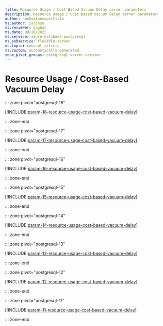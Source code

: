 ```yaml
---
title: Resource Usage / Cost-Based Vacuum Delay server parameters
description: Resource Usage / Cost-Based Vacuum Delay server parameters for Azure Database for PostgreSQL flexible server.
author: nachoalonsoportillo
ms.author: ialonso
ms.reviewer: maghan
ms.date: 09/26/2025
ms.service: azure-database-postgresql
ms.subservice: flexible-server
ms.topic: concept-article
ms.custom: automatically generated
zone_pivot_groups: postgresql-server-version
---
```

# Resource Usage / Cost-Based Vacuum Delay


::: zone pivot="postgresql-18"

[!INCLUDE [param-18-resource-usage-cost-based-vacuum-delay](./includes/param-18-resource-usage-cost-based-vacuum-delay.md)]

::: zone-end


::: zone pivot="postgresql-17"

[!INCLUDE [param-17-resource-usage-cost-based-vacuum-delay](./includes/param-17-resource-usage-cost-based-vacuum-delay.md)]

::: zone-end


::: zone pivot="postgresql-16"

[!INCLUDE [param-16-resource-usage-cost-based-vacuum-delay](./includes/param-16-resource-usage-cost-based-vacuum-delay.md)]

::: zone-end


::: zone pivot="postgresql-15"

[!INCLUDE [param-15-resource-usage-cost-based-vacuum-delay](./includes/param-15-resource-usage-cost-based-vacuum-delay.md)]

::: zone-end


::: zone pivot="postgresql-14"

[!INCLUDE [param-14-resource-usage-cost-based-vacuum-delay](./includes/param-14-resource-usage-cost-based-vacuum-delay.md)]

::: zone-end


::: zone pivot="postgresql-13"

[!INCLUDE [param-13-resource-usage-cost-based-vacuum-delay](./includes/param-13-resource-usage-cost-based-vacuum-delay.md)]

::: zone-end


::: zone pivot="postgresql-12"

[!INCLUDE [param-12-resource-usage-cost-based-vacuum-delay](./includes/param-12-resource-usage-cost-based-vacuum-delay.md)]

::: zone-end


::: zone pivot="postgresql-11"

[!INCLUDE [param-11-resource-usage-cost-based-vacuum-delay](./includes/param-11-resource-usage-cost-based-vacuum-delay.md)]

::: zone-end


